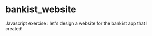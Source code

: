 # bankist_website

Javascript exercise : let's design a website for the bankist app that I created!
